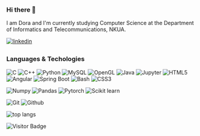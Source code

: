 ### Hi there 👋
I am Dora and I'm currently studying Computer Science at the Department of Informatics and Telecommunications, NKUA.

<a href="https://www.linkedin.com/in/theodora-panteliou-582165169" target="_blank" rel="noopener noreferrer">
<img src=https://img.shields.io/badge/linkedin-%231E77B5.svg?&style=for-the-badge&logo=linkedin&logoColor=white alt=linkedin style="margin-bottom: 5px;" />
</a>

### Languages & Techologies
![C](https://img.shields.io/badge/C-A8B9CC?style=for-the-badge&logo=c&logoColor=white)
![C++](https://img.shields.io/badge/C%2B%2B-00599C?style=for-the-badge&logo=c%2B%2B&logoColor=white)
![Python](https://img.shields.io/badge/Python-3776AB?style=for-the-badge&logo=python&logoColor=white)
![MySQL](https://img.shields.io/badge/MySQL-4479A1?style=for-the-badge&logo=mysql&logoColor=white)
![OpenGL](https://img.shields.io/badge/OpenGL-5586A4?style=for-the-badge&logo=OpenGL&logoColor=white)
![Java](https://img.shields.io/badge/Java-ED8B00?style=for-the-badge&logo=java&logoColor=white)
![Jupyter](https://img.shields.io/badge/Jupyter-F37626?style=for-the-badge&logo=Jupyter&logoColor=white)
![HTML5](https://img.shields.io/badge/HTML5-E34F26?style=for-the-badge&logo=html5&logoColor=white)
![Angular](https://img.shields.io/badge/Angular-DD0031?style=for-the-badge&logo=angular&logoColor=white)
![Spring Boot](https://img.shields.io/badge/SpringBoot-6DB33F?style=for-the-badge&logo=SpringBoot&logoColor=white)
![Bash](https://img.shields.io/badge/bash-4EAA25?style=for-the-badge&logo=GNUbash&logoColor=white)
![CSS3](https://img.shields.io/badge/CSS3-1572B6?style=for-the-badge&logo=CSS3&logoColor=white)

![Numpy](https://img.shields.io/badge/Numpy-777BB4?style=for-the-badge&logo=numpy&logoColor=white)
![Pandas](https://img.shields.io/badge/Pandas-2C2D72?style=for-the-badge&logo=pandas&logoColor=white)
![Pytorch](https://img.shields.io/badge/PyTorch-EE4C2C?style=for-the-badge&logo=PyTorch&logoColor=white)
![Scikit learn](https://img.shields.io/badge/scikitlearn-F7931E?style=for-the-badge&logo=scikit-learn&logoColor=white)

![Git](https://img.shields.io/badge/Git-F05032?style=for-the-badge&logo=Git&logoColor=white)
![Github](https://img.shields.io/badge/GitHub-100000?style=for-the-badge&logo=github&logoColor=white)

![top langs](https://github-readme-stats.vercel.app/api/top-langs/?username=dora-jpg&layout=compact&theme=dracula)


![Visitor Badge](https://visitor-badge.laobi.icu/badge?page_id=dora-jpg.dora-jpg)
<!--
**dora-jpg/dora-jpg** is a ✨ _special_ ✨ repository because its `README.md` (this file) appears on your GitHub profile.

Here are some ideas to get you started:

- 🔭 I’m currently working on ...
- 🌱 I’m currently learning ...
- 👯 I’m looking to collaborate on ...
- 🤔 I’m looking for help with ...
- 💬 Ask me about ...
- 📫 How to reach me: ...
- 😄 Pronouns: ...
- ⚡ Fun fact: ...
-->

